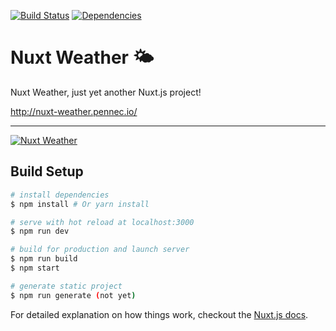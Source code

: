 [![Build Status](https://travis-ci.org/NicoPennec/nuxt-weather.svg?branch=master)](https://travis-ci.org/NicoPennec/nuxt-weather)
[![Dependencies](https://david-dm.org/NicoPennec/nuxt-weather/status.svg?style=flat-square)](https://david-dm.org/NicoPennec/nuxt-weather)

# Nuxt Weather 🌤

Nuxt Weather, just yet another Nuxt.js project!

http://nuxt-weather.pennec.io/

---
[![Nuxt Weather](https://user-images.githubusercontent.com/493223/29147217-04fd2016-7d66-11e7-9143-85208d7c91a0.png)](http://vps343202.ovh.net)

## Build Setup

``` bash
# install dependencies
$ npm install # Or yarn install

# serve with hot reload at localhost:3000
$ npm run dev

# build for production and launch server
$ npm run build
$ npm start

# generate static project
$ npm run generate (not yet)
```

For detailed explanation on how things work, checkout the [Nuxt.js docs](https://github.com/nuxt/nuxt.js).
